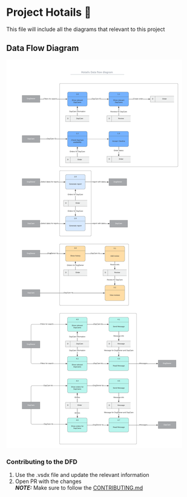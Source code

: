 # Project Hotails 🦴

This file will include all the diagrams that relevant to this project

## Data Flow Diagram
![](HotailsDataFlowDiagram.png)

### Contributing to the DFD
1. Use the .vsdx file and update the relevant information
2. Open PR with the changes\
**_NOTE:_** Make sure to follow the [CONTRIBUTING.md](Contributing.md)

